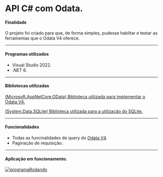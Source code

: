 # API C# com Odata.

<h4>Finalidade</h4>

O projeto foi criado para que, de forma simples, pudesse habiltar e testar as ferramentas que o Odata V4 oferece.

------------
<h4>Programas utilizados</h4>

- Visual Studio 2022.
- .NET 6.

------------

#### Bibliotecas utilizadas

[(Microsoft.AspNetCore.OData) Biblioteca utilizada para implementar o Odata V4.](https://www.nuget.org/packages/Microsoft.AspNetCore.OData)

[(System.Data.SQLite) Biblioteca utilizada para a utilização do SQLite.](https://www.nuget.org/packages/System.Data.SQLite)

------------

#### Funcionalidades

- Todas as funcinalidades de query do [Odata V4](https://docs.oasis-open.org/odata/new-in-odata/v4.01/new-in-odata-v4.01.html).
- Paginação de requisição.

------------

#### Aplicação em funcionamento.
[![programaRodando](https://lh3.googleusercontent.com/pw/ACtC-3eXfksyPpIwiNC-s2TJpDGrVCAXXyuBWSkapdfHuo_aYQEHgoUPLw4gNPuR_kNpNhya9E6mjo_uqfJV8D_1d3_s5RcnFRWhjKlZYGUjRuoLCC-zxQI9j0kT3N4CtjR0GCIkd8ye0fjyjnexZdBzg9qi=w690-h388-no?authuser=0 "programaRodando")](https://lh3.googleusercontent.com/pw/ACtC-3eXfksyPpIwiNC-s2TJpDGrVCAXXyuBWSkapdfHuo_aYQEHgoUPLw4gNPuR_kNpNhya9E6mjo_uqfJV8D_1d3_s5RcnFRWhjKlZYGUjRuoLCC-zxQI9j0kT3N4CtjR0GCIkd8ye0fjyjnexZdBzg9qi=w690-h388-no?authuser=0 "programaRodando")
